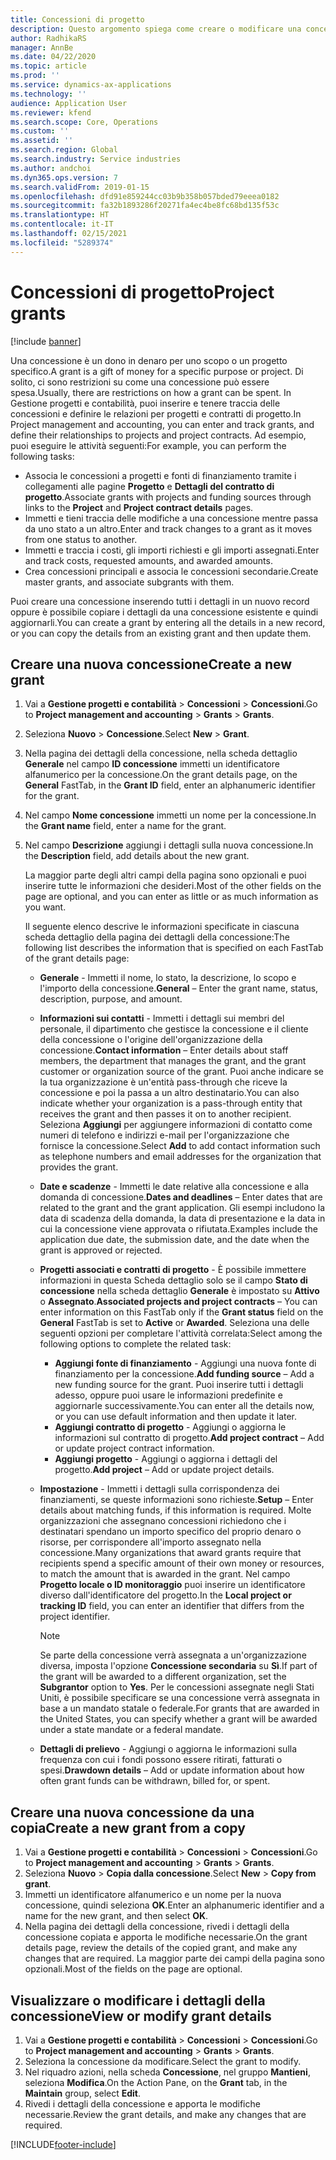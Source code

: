 ```yaml
---
title: Concessioni di progetto
description: Questo argomento spiega come creare o modificare una concessione.
author: RadhikaRS
manager: AnnBe
ms.date: 04/22/2020
ms.topic: article
ms.prod: ''
ms.service: dynamics-ax-applications
ms.technology: ''
audience: Application User
ms.reviewer: kfend
ms.search.scope: Core, Operations
ms.custom: ''
ms.assetid: ''
ms.search.region: Global
ms.search.industry: Service industries
ms.author: andchoi
ms.dyn365.ops.version: 7
ms.search.validFrom: 2019-01-15
ms.openlocfilehash: dfd91e859244cc03b9b358b057bded79eeea0182
ms.sourcegitcommit: fa32b1893286f20271fa4ec4be8fc68bd135f53c
ms.translationtype: HT
ms.contentlocale: it-IT
ms.lasthandoff: 02/15/2021
ms.locfileid: "5289374"
---
```

# <a name="project-grants"></a><span data-ttu-id="02bf7-103">Concessioni di progetto</span><span class="sxs-lookup"><span data-stu-id="02bf7-103">Project grants</span></span>

[!include [banner](../includes/banner.md)]

<span data-ttu-id="02bf7-104">Una concessione è un dono in denaro per uno scopo o un progetto specifico.</span><span class="sxs-lookup"><span data-stu-id="02bf7-104">A grant is a gift of money for a specific purpose or project.</span></span> <span data-ttu-id="02bf7-105">Di solito, ci sono restrizioni su come una concessione può essere spesa.</span><span class="sxs-lookup"><span data-stu-id="02bf7-105">Usually, there are restrictions on how a grant can be spent.</span></span> <span data-ttu-id="02bf7-106">In Gestione progetti e contabilità, puoi inserire e tenere traccia delle concessioni e definire le relazioni per progetti e contratti di progetto.</span><span class="sxs-lookup"><span data-stu-id="02bf7-106">In Project management and accounting, you can enter and track grants, and define their relationships to projects and project contracts.</span></span> <span data-ttu-id="02bf7-107">Ad esempio, puoi eseguire le attività seguenti:</span><span class="sxs-lookup"><span data-stu-id="02bf7-107">For example, you can perform the following tasks:</span></span>

- <span data-ttu-id="02bf7-108">Associa le concessioni a progetti e fonti di finanziamento tramite i collegamenti alle pagine **Progetto** e **Dettagli del contratto di progetto**.</span><span class="sxs-lookup"><span data-stu-id="02bf7-108">Associate grants with projects and funding sources through links to the **Project** and **Project contract details** pages.</span></span>
- <span data-ttu-id="02bf7-109">Immetti e tieni traccia delle modifiche a una concessione mentre passa da uno stato a un altro.</span><span class="sxs-lookup"><span data-stu-id="02bf7-109">Enter and track changes to a grant as it moves from one status to another.</span></span>
- <span data-ttu-id="02bf7-110">Immetti e traccia i costi, gli importi richiesti e gli importi assegnati.</span><span class="sxs-lookup"><span data-stu-id="02bf7-110">Enter and track costs, requested amounts, and awarded amounts.</span></span>
- <span data-ttu-id="02bf7-111">Crea concessioni principali e associa le concessioni secondarie.</span><span class="sxs-lookup"><span data-stu-id="02bf7-111">Create master grants, and associate subgrants with them.</span></span>

<span data-ttu-id="02bf7-112">Puoi creare una concessione inserendo tutti i dettagli in un nuovo record oppure è possibile copiare i dettagli da una concessione esistente e quindi aggiornarli.</span><span class="sxs-lookup"><span data-stu-id="02bf7-112">You can create a grant by entering all the details in a new record, or you can copy the details from an existing grant and then update them.</span></span>

## <a name="create-a-new-grant"></a><span data-ttu-id="02bf7-113">Creare una nuova concessione</span><span class="sxs-lookup"><span data-stu-id="02bf7-113">Create a new grant</span></span>

1. <span data-ttu-id="02bf7-114">Vai a **Gestione progetti e contabilità** \> **Concessioni** \> **Concessioni**.</span><span class="sxs-lookup"><span data-stu-id="02bf7-114">Go to **Project management and accounting** \> **Grants** \> **Grants**.</span></span>
2. <span data-ttu-id="02bf7-115">Seleziona **Nuovo** \> **Concessione**.</span><span class="sxs-lookup"><span data-stu-id="02bf7-115">Select **New** \> **Grant**.</span></span>
3. <span data-ttu-id="02bf7-116">Nella pagina dei dettagli della concessione, nella scheda dettaglio **Generale** nel campo **ID concessione** immetti un identificatore alfanumerico per la concessione.</span><span class="sxs-lookup"><span data-stu-id="02bf7-116">On the grant details page, on the **General** FastTab, in the **Grant ID** field, enter an alphanumeric identifier for the grant.</span></span>
4. <span data-ttu-id="02bf7-117">Nel campo **Nome concessione** immetti un nome per la concessione.</span><span class="sxs-lookup"><span data-stu-id="02bf7-117">In the **Grant name** field, enter a name for the grant.</span></span>
5. <span data-ttu-id="02bf7-118">Nel campo **Descrizione** aggiungi i dettagli sulla nuova concessione.</span><span class="sxs-lookup"><span data-stu-id="02bf7-118">In the **Description** field, add details about the new grant.</span></span>

    <span data-ttu-id="02bf7-119">La maggior parte degli altri campi della pagina sono opzionali e puoi inserire tutte le informazioni che desideri.</span><span class="sxs-lookup"><span data-stu-id="02bf7-119">Most of the other fields on the page are optional, and you can enter as little or as much information as you want.</span></span>

    <span data-ttu-id="02bf7-120">Il seguente elenco descrive le informazioni specificate in ciascuna scheda dettaglio della pagina dei dettagli della concessione:</span><span class="sxs-lookup"><span data-stu-id="02bf7-120">The following list describes the information that is specified on each FastTab of the grant details page:</span></span>

    - <span data-ttu-id="02bf7-121">**Generale** - Immetti il nome, lo stato, la descrizione, lo scopo e l'importo della concessione.</span><span class="sxs-lookup"><span data-stu-id="02bf7-121">**General** – Enter the grant name, status, description, purpose, and amount.</span></span>
    - <span data-ttu-id="02bf7-122">**Informazioni sui contatti** - Immetti i dettagli sui membri del personale, il dipartimento che gestisce la concessione e il cliente della concessione o l'origine dell'organizzazione della concessione.</span><span class="sxs-lookup"><span data-stu-id="02bf7-122">**Contact information** – Enter details about staff members, the department that manages the grant, and the grant customer or organization source of the grant.</span></span> <span data-ttu-id="02bf7-123">Puoi anche indicare se la tua organizzazione è un'entità pass-through che riceve la concessione e poi la passa a un altro destinatario.</span><span class="sxs-lookup"><span data-stu-id="02bf7-123">You can also indicate whether your organization is a pass-through entity that receives the grant and then passes it on to another recipient.</span></span> <span data-ttu-id="02bf7-124">Seleziona **Aggiungi** per aggiungere informazioni di contatto come numeri di telefono e indirizzi e-mail per l'organizzazione che fornisce la concessione.</span><span class="sxs-lookup"><span data-stu-id="02bf7-124">Select **Add** to add contact information such as telephone numbers and email addresses for the organization that provides the grant.</span></span>
    - <span data-ttu-id="02bf7-125">**Date e scadenze** - Immetti le date relative alla concessione e alla domanda di concessione.</span><span class="sxs-lookup"><span data-stu-id="02bf7-125">**Dates and deadlines** – Enter dates that are related to the grant and the grant application.</span></span> <span data-ttu-id="02bf7-126">Gli esempi includono la data di scadenza della domanda, la data di presentazione e la data in cui la concessione viene approvata o rifiutata.</span><span class="sxs-lookup"><span data-stu-id="02bf7-126">Examples include the application due date, the submission date, and the date when the grant is approved or rejected.</span></span>
    - <span data-ttu-id="02bf7-127">**Progetti associati e contratti di progetto** - È possibile immettere informazioni in questa Scheda dettaglio solo se il campo **Stato di concessione** nella scheda dettaglio **Generale** è impostato su **Attivo** o **Assegnato**.</span><span class="sxs-lookup"><span data-stu-id="02bf7-127">**Associated projects and project contracts** – You can enter information on this FastTab only if the **Grant status** field on the **General** FastTab is set to **Active** or **Awarded**.</span></span> <span data-ttu-id="02bf7-128">Seleziona una delle seguenti opzioni per completare l'attività correlata:</span><span class="sxs-lookup"><span data-stu-id="02bf7-128">Select among the following options to complete the related task:</span></span>

        - <span data-ttu-id="02bf7-129">**Aggiungi fonte di finanziamento** - Aggiungi una nuova fonte di finanziamento per la concessione.</span><span class="sxs-lookup"><span data-stu-id="02bf7-129">**Add funding source** – Add a new funding source for the grant.</span></span> <span data-ttu-id="02bf7-130">Puoi inserire tutti i dettagli adesso, oppure puoi usare le informazioni predefinite e aggiornarle successivamente.</span><span class="sxs-lookup"><span data-stu-id="02bf7-130">You can enter all the details now, or you can use default information and then update it later.</span></span>
        - <span data-ttu-id="02bf7-131">**Aggiungi contratto di progetto** - Aggiungi o aggiorna le informazioni sul contratto di progetto.</span><span class="sxs-lookup"><span data-stu-id="02bf7-131">**Add project contract** – Add or update project contract information.</span></span>
        - <span data-ttu-id="02bf7-132">**Aggiungi progetto** - Aggiungi o aggiorna i dettagli del progetto.</span><span class="sxs-lookup"><span data-stu-id="02bf7-132">**Add project** – Add or update project details.</span></span>

    - <span data-ttu-id="02bf7-133">**Impostazione** - Immetti i dettagli sulla corrispondenza dei finanziamenti, se queste informazioni sono richieste.</span><span class="sxs-lookup"><span data-stu-id="02bf7-133">**Setup** – Enter details about matching funds, if this information is required.</span></span> <span data-ttu-id="02bf7-134">Molte organizzazioni che assegnano concessioni richiedono che i destinatari spendano un importo specifico del proprio denaro o risorse, per corrispondere all'importo assegnato nella concessione.</span><span class="sxs-lookup"><span data-stu-id="02bf7-134">Many organizations that award grants require that recipients spend a specific amount of their own money or resources, to match the amount that is awarded in the grant.</span></span> <span data-ttu-id="02bf7-135">Nel campo **Progetto locale o ID monitoraggio** puoi inserire un identificatore diverso dall'identificatore del progetto.</span><span class="sxs-lookup"><span data-stu-id="02bf7-135">In the **Local project or tracking ID** field, you can enter an identifier that differs from the project identifier.</span></span>

        > [!NOTE]
        > <span data-ttu-id="02bf7-136">Se parte della concessione verrà assegnata a un'organizzazione diversa, imposta l'opzione **Concessione secondaria** su **Sì**.</span><span class="sxs-lookup"><span data-stu-id="02bf7-136">If part of the grant will be awarded to a different organization, set the **Subgrantor** option to **Yes**.</span></span> <span data-ttu-id="02bf7-137">Per le concessioni assegnate negli Stati Uniti, è possibile specificare se una concessione verrà assegnata in base a un mandato statale o federale.</span><span class="sxs-lookup"><span data-stu-id="02bf7-137">For grants that are awarded in the United States, you can specify whether a grant will be awarded under a state mandate or a federal mandate.</span></span>

    - <span data-ttu-id="02bf7-138">**Dettagli di prelievo** - Aggiungi o aggiorna le informazioni sulla frequenza con cui i fondi possono essere ritirati, fatturati o spesi.</span><span class="sxs-lookup"><span data-stu-id="02bf7-138">**Drawdown details** – Add or update information about how often grant funds can be withdrawn, billed for, or spent.</span></span>

## <a name="create-a-new-grant-from-a-copy"></a><span data-ttu-id="02bf7-139">Creare una nuova concessione da una copia</span><span class="sxs-lookup"><span data-stu-id="02bf7-139">Create a new grant from a copy</span></span>

1. <span data-ttu-id="02bf7-140">Vai a **Gestione progetti e contabilità** \> **Concessioni** \> **Concessioni**.</span><span class="sxs-lookup"><span data-stu-id="02bf7-140">Go to **Project management and accounting** \> **Grants** \> **Grants**.</span></span>
2. <span data-ttu-id="02bf7-141">Seleziona **Nuovo** \> **Copia dalla concessione**.</span><span class="sxs-lookup"><span data-stu-id="02bf7-141">Select **New** \> **Copy from grant**.</span></span>
3. <span data-ttu-id="02bf7-142">Immetti un identificatore alfanumerico e un nome per la nuova concessione, quindi seleziona **OK**.</span><span class="sxs-lookup"><span data-stu-id="02bf7-142">Enter an alphanumeric identifier and a name for the new grant, and then select **OK**.</span></span>
4. <span data-ttu-id="02bf7-143">Nella pagina dei dettagli della concessione, rivedi i dettagli della concessione copiata e apporta le modifiche necessarie.</span><span class="sxs-lookup"><span data-stu-id="02bf7-143">On the grant details page, review the details of the copied grant, and make any changes that are required.</span></span> <span data-ttu-id="02bf7-144">La maggior parte dei campi della pagina sono opzionali.</span><span class="sxs-lookup"><span data-stu-id="02bf7-144">Most of the fields on the page are optional.</span></span>

## <a name="view-or-modify-grant-details"></a><span data-ttu-id="02bf7-145">Visualizzare o modificare i dettagli della concessione</span><span class="sxs-lookup"><span data-stu-id="02bf7-145">View or modify grant details</span></span>

1. <span data-ttu-id="02bf7-146">Vai a **Gestione progetti e contabilità** \> **Concessioni** \> **Concessioni**.</span><span class="sxs-lookup"><span data-stu-id="02bf7-146">Go to **Project management and accounting** \> **Grants** \> **Grants**.</span></span>
2. <span data-ttu-id="02bf7-147">Seleziona la concessione da modificare.</span><span class="sxs-lookup"><span data-stu-id="02bf7-147">Select the grant to modify.</span></span>
3. <span data-ttu-id="02bf7-148">Nel riquadro azioni, nella scheda **Concessione**, nel gruppo **Mantieni**, seleziona **Modifica**.</span><span class="sxs-lookup"><span data-stu-id="02bf7-148">On the Action Pane, on the **Grant** tab, in the **Maintain** group, select **Edit**.</span></span>
4. <span data-ttu-id="02bf7-149">Rivedi i dettagli della concessione e apporta le modifiche necessarie.</span><span class="sxs-lookup"><span data-stu-id="02bf7-149">Review the grant details, and make any changes that are required.</span></span>


[!INCLUDE[footer-include](../includes/footer-banner.md)]